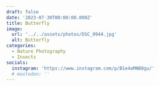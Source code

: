 ```yaml
---
draft: false
date: '2023-07-30T00:00:00.000Z'
title: Butterfly
image:
  url: '../../assets/photos/DSC_0944.jpg'
  alt: Butterfly
categories:
  - Nature Photography
  - Insects
socials:
  instagram: 'https://www.instagram.com/p/B1e4aMNB8gu/'
  # mastodon: ''
---
```


